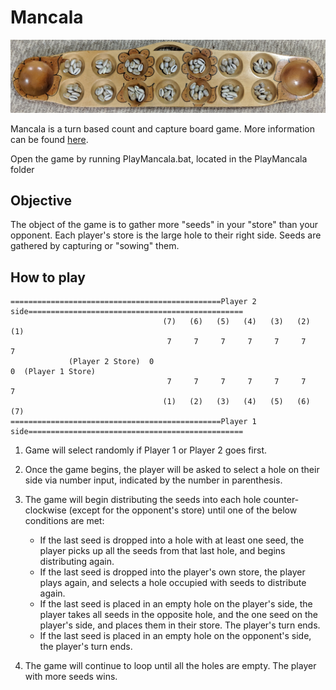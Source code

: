 # Mancala

![Mancala Board](https://github.com/csbolivar1/Mancala/blob/master/Images/MancalaBoard.jpg)

Mancala is a turn based count and capture board game. More information can be found [here](https://en.wikipedia.org/wiki/Mancala "Mancala Wiki").

Open the game by running PlayMancala.bat, located in the PlayMancala folder

## Objective
The object of the game is to gather more "seeds" in your "store" than your opponent. Each player's store is the large hole to their right side. 
Seeds are gathered by capturing or "sowing" them.

## How to play 
```
===============================================Player 2 side================================================
                                  (7)   (6)   (5)   (4)   (3)   (2)   (1)                              
                                   7     7     7     7     7     7     7
             (Player 2 Store)  0                                           0  (Player 1 Store)
                                   7     7     7     7     7     7     7
                                  (1)   (2)   (3)   (4)   (5)   (6)   (7)
===============================================Player 1 side================================================
```
1. Game will select randomly if Player 1 or Player 2 goes first.

2. Once the game begins, the player will be asked to select a hole on their side via number input, indicated by the number in parenthesis.

3. The game will begin distributing the seeds into each hole counter-clockwise (except for the opponent's store) until one of the below conditions are met:

    * If the last seed is dropped into a hole with at least one seed, the player picks up all the seeds from that last hole, and begins distributing again.
	* If the last seed is dropped into the player's own store, the player plays again, and selects a hole
		occupied with seeds to distribute again.
	* If the last seed is placed in an empty hole on the player's side, the player takes all seeds in the opposite 
		hole, and the one seed on the player's side, and places them in their store. The player's turn ends.
	* If the last seed is placed in an empty hole on the opponent's side, the player's turn ends.
	
4. The game will continue to loop until all the holes are empty. The player with more seeds wins.
